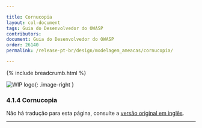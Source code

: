 ```yaml
---

title: Cornucopia
layout: col-document
tags: Guia do Desenvolvedor do OWASP
contributors:
document: Guia do Desenvolvedor do OWASP
order: 26140
permalink: /release-pt-br/design/modelagem_ameacas/cornucopia/

---
```


{% include breadcrumb.html %}

<style type="text/css">
.image-right {
  height: 180px;
  display: block;
  margin-left: auto;
  margin-right: auto;
  float: right;
}
</style>

![WIP logo](../../../assets/images/dg_wip.png "Trabalho em andamento"){: .image-right }

### 4.1.4 Cornucopia

Não há tradução para esta página, consulte a [versão original em inglês][release060104].

----

[release060104]: https://github.com/OWASP/www-project-developer-guide/blob/main/draft/06-design/01-threat-modeling/04-cornucopia.md
